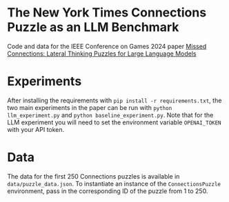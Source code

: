 # The New York Times Connections Puzzle as an LLM Benchmark

Code and data for the IEEE Conference on Games 2024 paper [Missed Connections: Lateral Thinking Puzzles for Large Language Models](https://arxiv.org/pdf/2404.11730)

# Experiments

After installing the requirements with `pip install -r requirements.txt`, the two main experiments in the paper can be run with `python llm_experiment.py` and `python baseline_experiment.py`. Note that for the LLM experiment you will need to set the environment variable `OPENAI_TOKEN` with your API token.

# Data

The data for the first 250 Connections puzzles is available in `data/puzzle_data.json`. To instantiate an instance of the `ConnectionsPuzzle` environment, pass in the corresponding ID of the puzzle from 1 to 250.

